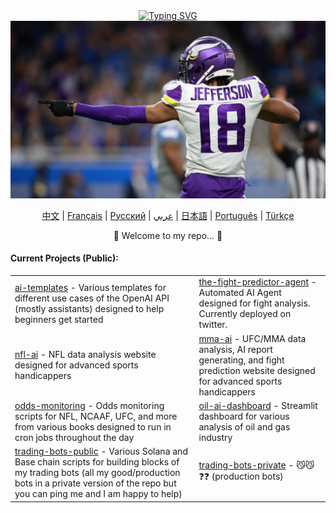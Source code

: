 <div align="center">
    <a href="https://github.com/bestisblessed">
        <img src="https://readme-typing-svg.demolab.com?font=Georgia&size=20&duration=2500&pause=200&color=800080&background=FFFFFF00&multiline=true&width=500&height=80&lines=Tyler+Durette;I+like+AI+and+sports" alt="Typing SVG" />
    </a>
</div>

<div align="center">
    <!-- <h3>Hello 🤝</h3> -->
<!--     <img src="https://static.vecteezy.com/system/resources/thumbnails/017/047/854/small_2x/cute-cat-illustration-cat-kawaii-chibi-drawing-style-cat-cartoon-vector.jpg" width="200"/> -->
<!--     <img src="images/justin-jefferson.png" alt="Justin Jefferson" width="900"/> -->
    <img src="images/justin-jefferson-2.jpg" alt="Justin Jefferson" width="600"/>
</div>


<p align="center">
    <a href="https://github.com/bestisblessed/bestisblessed/blob/main/README_CN.md">中文</a> |
    <a href="https://github.com/bestisblessed/bestisblessed/blob/main/README_FR.md">Français</a> |
    <a href="https://github.com/bestisblessed/bestisblessed/blob/main/README_RU.md">Русский</a> |
    <a href="https://github.com/bestisblessed/bestisblessed/blob/main/README_AR.md">عربي</a> |
    <a href="https://github.com/bestisblessed/bestisblessed/blob/main/README_JP.md">日本語</a> |
    <a href="https://github.com/bestisblessed/bestisblessed/blob/main/README_PTBR.md">Português</a> |
    <a href="https://github.com/bestisblessed/bestisblessed/blob/main/README_TR.md">Türkçe</a>
</p>
<p align="center">🚀 Welcome to my repo... 🚀</p>


<h4 align="left">Current Projects (Public):</h4>
    <table align="center">
        <tr>
            <td><a href="https://github.com/bestisblessed/ai-templates">ai-templates</a> - Various templates for different use cases of the OpenAI API (mostly assistants) designed to help beginners get started</td>
            <td><a href="https://github.com/bestisblessed/the-fight-predictor-agent">the-fight-predictor-agent</a> - Automated AI Agent designed for fight analysis. Currently deployed on twitter.</td>
        </tr>
        <tr>
            <td><a href="https://nfl-ai.streamlit.app/">nfl-ai</a> - NFL data analysis website designed for advanced sports handicappers</td>
            <td><a href="https://mma-ai.streamlit.app/">mma-ai</a> - UFC/MMA data analysis, AI report generating, and fight prediction website designed for advanced sports handicappers</td>
        </tr>
        <tr>
            <td><a href="https://github.com/bestisblessed/odds-monitoring">odds-monitoring</a> - Odds monitoring scripts for NFL, NCAAF, UFC, and more from various books designed to run in cron jobs throughout the day</td>
            <td><a href="https://github.com/bestisblessed/oil-ai-dashboard">oil-ai-dashboard</a> - Streamlit dashboard for various analysis of oil and gas industry</td>
        </tr>
        <tr>
            <td><a href="https://github.com/bestisblessed/trading-bots-public">trading-bots-public</a> - Various Solana and Base chain scripts for building blocks of my trading bots (all my good/production bots in a private version of the repo but you can ping me and I am happy to help)</td>
            <td><a href="https://github.com/bestisblessed/trading-bots-private">trading-bots-private</a> - 😼😼❓❓ (production bots)</td>
        </tr>
    </table>
</div>
